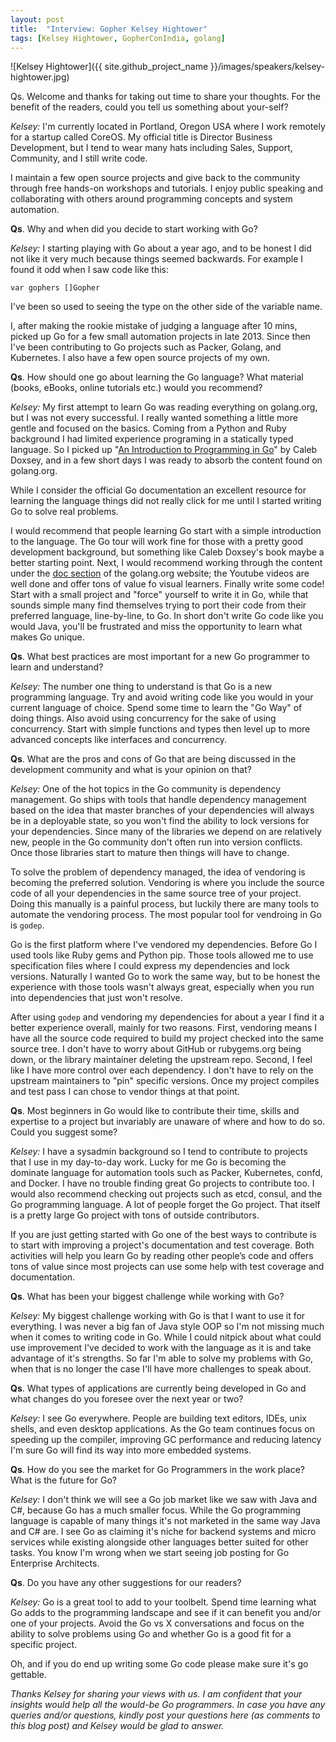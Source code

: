 ```yaml
---
layout: post
title:  "Interview: Gopher Kelsey Hightower"
tags: [Kelsey Hightower, GopherConIndia, golang]
---
```


![Kelsey Hightower]({{ site.github_project_name }}/images/speakers/kelsey-hightower.jpg)

Qs. Welcome and thanks for taking out time to share your thoughts. For the benefit of the readers, could you tell us something about your-self?

_Kelsey:_ I'm currently located in Portland, Oregon USA where I work remotely for a startup called CoreOS. My official title is Director Business Development, but I tend to wear many hats including Sales, Support, Community, and I still write code.

I maintain a few open source projects and give back to the community through free hands-on workshops and tutorials. I enjoy public speaking and collaborating with others around programming concepts and system automation.

**Qs**. Why and when did you decide to start working with Go?

_Kelsey:_ I starting playing with Go about a year ago, and to be honest I did not like it very much because things seemed backwards. For example I found it odd when I saw code like this:

`var gophers []Gopher`

I've been so used to seeing the type on the other side of the variable name. 

I, after making the rookie mistake of judging a language after 10 mins, picked up Go for a few small automation projects in late 2013. Since then I've been contributing to Go projects such as Packer, Golang, and Kubernetes. I also have a few open source projects of my own.

**Qs**. How should one go about learning the Go language? What material (books, eBooks, online tutorials etc.) would you recommend?

_Kelsey:_ My first attempt to learn Go was reading everything on golang.org, but I was not every successful. I really wanted something a little more gentle and focused on the basics. Coming from a Python and Ruby background I had limited experience programing in a statically typed language. So I picked up "[An Introduction to Programming in Go](http://www.golang-book.com/)" by Caleb Doxsey, and in a few short days I was ready to absorb the content found on golang.org.

While I consider the official Go documentation an excellent resource for learning the language things did not really click for me until I started writing Go to solve real problems.

I would recommend that people learning Go start with a simple introduction to the language. The Go tour will work fine for those with a pretty good development background, but something like Caleb Doxsey's book maybe a better starting point. Next, I would recommend working through the content under the [doc section](http://golang.org/doc/) of the golang.org website; the Youtube videos are well done and offer tons of value fo visual learners. Finally write some code! Start with a small project and "force" yourself to write it in Go, while that sounds simple many find themselves trying to port their code from their preferred language, line-by-line, to Go. In short don't write Go code like you would Java, you'll be frustrated and miss the opportunity to learn what makes Go unique.

**Qs**. What best practices are most important for a new Go programmer to learn and understand?

_Kelsey:_ The number one thing to understand is that Go is a new programming language. Try and avoid writing code like you would in your current language of choice. Spend some time to learn the "Go Way" of doing things. Also avoid using concurrency for the sake of using concurrency. Start with simple functions and types then level up to more advanced concepts like interfaces and concurrency.

**Qs**. What are the pros and cons of Go that are being discussed in the development community and what is your opinion on that?

_Kelsey:_ One of the hot topics in the Go community is dependency management. Go ships with tools that handle dependency management based on the idea that master branches of your dependencies will always be in a deployable state, so you won't find the ability to lock versions for your dependencies. Since many of the libraries we depend on are relatively new, people in the Go community don't often run into version conflicts. Once those libraries start to mature then things will have to change.

To solve the problem of dependency managed, the idea of vendoring is becoming the preferred solution. Vendoring is where you include the source code of all your dependencies in the same source tree of your project. Doing this manually is a painful process, but luckily there are many tools to automate the vendoring process. The most popular tool for vendroing in Go is `godep`.

Go is the first platform where I've vendored my dependencies. Before Go I used tools like Ruby gems and Python pip. Those tools allowed me to use specification files where I could express my dependencies and lock versions. Naturally I wanted Go to work the same way, but to be honest the experience with those tools wasn't always great, especially when you run into dependencies that just won't resolve.

After using `godep` and vendoring my dependencies for about a year I find it a better experience overall, mainly for two reasons. First, vendoring means I have all the source code required to build my project checked into the same source tree. I don't have to worry about GitHub or rubygems.org being down, or the library maintainer deleting the upstream repo. Second, I feel like I have more control over each dependency. I don't have to rely on the upstream maintainers to "pin" specific versions. Once my project compiles and test pass I can chose to vendor things at that point.

**Qs**. Most beginners in Go would like to contribute their time, skills and expertise to a project but invariably are unaware of where and how to do so. Could you suggest some?

_Kelsey:_ I have a sysadmin background so I tend to contribute to projects that I use in my day-to-day work. Lucky for me Go is becoming the dominate language for automation tools such as Packer, Kubernetes, confd, and Docker. I have no trouble finding great Go projects to contribute too. I would also recommend checking out projects such as etcd, consul, and the Go programming language. A lot of people forget the Go project. That itself is a pretty large Go project with tons of outside contributors.

If you are just getting started with Go one of the best ways to contribute is to start with improving a project's documentation and test coverage. Both activities will help you learn Go by reading other people’s code and offers tons of value since most projects can use some help with test coverage and documentation.

**Qs**. What has been your biggest challenge while working with Go?

_Kelsey:_ My biggest challenge working with Go is that I want to use it for everything. I was never a big fan of Java style OOP so I'm not missing much when it comes to writing code in Go. While I could nitpick about what could use improvement I've decided to work with the language as it is and take advantage of it's strengths. So far I'm able to solve my problems with Go, when that is no longer the case I'll have more challenges to speak about.

**Qs**. What types of applications are currently being developed in Go and what changes do you foresee over the next year or two?

_Kelsey:_ I see Go everywhere. People are building text editors, IDEs, unix shells, and even desktop applications. As the Go team continues focus on speeding up the compiler, improving GC performance and reducing latency I'm sure Go will find its way into more embedded systems.

**Qs**. How do you see the market for Go Programmers in the work place? What is the future for Go?

_Kelsey:_ I don't think we will see a Go job market like we saw with Java and C#, because Go has a much smaller focus. While the Go programming language is capable of many things it's not marketed in the same way Java and C# are. I see Go as claiming it's niche for backend systems and micro services while existing alongside other languages better suited for other tasks. You know I'm wrong when we start seeing job posting for Go Enterprise Architects.

**Qs**. Do you have any other suggestions for our readers?

_Kelsey:_ Go is a great tool to add to your toolbelt. Spend time learning what Go adds to the programming landscape and see if it can benefit you and/or one of your projects. Avoid the Go vs X conversations and focus on the ability to solve problems using Go and whether Go is a good fit for a specific project.

Oh, and if you do end up writing some Go code please make sure it's go gettable.

_Thanks Kelsey for sharing your views with us. I am confident that your insights would help all the would-be Go programmers. In case you have any queries and/or questions, kindly post your questions here (as comments to this blog post) and Kelsey would be glad to answer._
